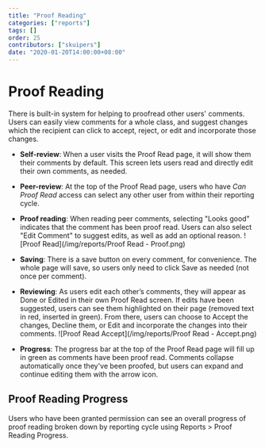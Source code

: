```yaml
---
title: "Proof Reading"
categories: ["reports"]
tags: []
order: 25
contributors: ["skuipers"]
date: "2020-01-20T14:00:00+08:00"
---
```

# Proof Reading

There is built-in system for helping to proofread other users' comments. Users can easily view comments for a whole class, and suggest changes which the recipient can click to accept, reject, or edit and incorporate those changes.

- **Self-review**: When a user visits the Proof Read page, it will show them their comments by default. This screen lets users read and directly edit their own comments, as needed.

- **Peer-review**: At the top of the Proof Read page, users who have *Can Proof Read* access can select any other user from within their reporting cycle.

- **Proof reading**: When reading peer comments, selecting "Looks good" indicates that the comment has been proof read. Users can also select "Edit Comment" to suggest edits, as well as add an optional reason. 
  ![Proof Read](/img/reports/Proof Read - Proof.png)

- **Saving**: There is a save button on every comment, for convenience. The whole page will save, so users only need to click Save as needed (not once per comment).
  
- **Reviewing**: As users edit each other’s comments, they will appear as Done or Edited in their own Proof Read screen. If edits have been suggested, users can see them highlighted on their page (removed text in red, inserted in green). From there, users can choose to Accept the changes, Decline them, or Edit and incorporate the changes into their comments.
  ![Proof Read Accept](/img/reports/Proof Read - Accept.png)

- **Progress**: The progress bar at the top of the Proof Read page will fill up in green as comments have been proof read. Comments collapse automatically once they've been proofed, but users can expand and continue editing them with the arrow icon.

## Proof Reading Progress

Users who have been granted permission can see an overall progress of proof reading broken down by reporting cycle using Reports > Proof Reading Progress.
